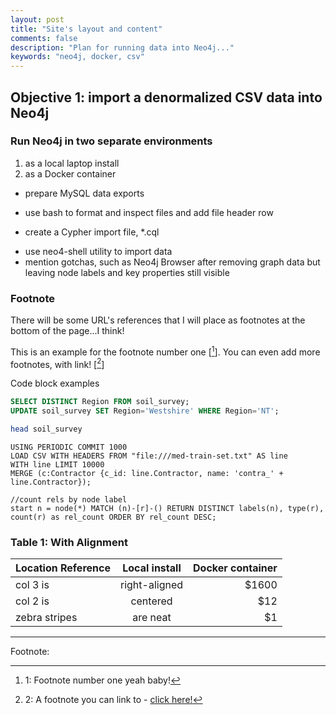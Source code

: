 ```yaml
---
layout: post
title: "Site's layout and content"
comments: false
description: "Plan for running data into Neo4j..."
keywords: "neo4j, docker, csv"
---
```


## Objective 1: import a denormalized CSV data into Neo4j

### Run Neo4j in two separate environments 

1. as a local laptop install
2. as a Docker container

* prepare MySQL data exports
- use bash to format and inspect files and add file header row
+ create a Cypher import file, \*.cql
- use neo4-shell utility to import data
- mention gotchas, such as Neo4j Browser after removing graph data but leaving node labels and key properties still visible

### Footnote

There will be some URL's references that I will place as footnotes at the bottom of the page...I think! 

This is an example for the footnote number one [[^1]]. You can even add more footnotes, with link! [[^2]]

<div class="divider">Code block examples</div>

```sql
SELECT DISTINCT Region FROM soil_survey;
UPDATE soil_survey SET Region='Westshire' WHERE Region='NT';
```

```bash
head soil_survey
```
```cypher
USING PERIODIC COMMIT 1000
LOAD CSV WITH HEADERS FROM "file:///med-train-set.txt" AS line
WITH line LIMIT 10000
MERGE (c:Contractor {c_id: line.Contractor, name: 'contra_' + line.Contractor});

//count rels by node label
start n = node(*) MATCH (n)-[r]-() RETURN DISTINCT labels(n), type(r), count(r) as rel_count ORDER BY rel_count DESC;
```

### Table 1: With Alignment

| Location Reference        | Local install          | Docker container  |
| ------------------------- |:----------------------:| -----------------:|
| col 3 is      | right-aligned | $1600 |
| col 2 is      | centered      |   $12 |
| zebra stripes | are neat      |    $1 |

---
Footnote:

[^1]: 1: Footnote number one yeah baby!

[^2]: 2: A footnote you can link to - [click here!](#)
